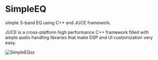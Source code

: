 # SimpleEQ
simple 3-band EQ using C++ and JUCE framework.

JUCE is a cross-platform high performance C++ framework filled with ample audio handling libraries that make DSP and UI customization very easy.



![SimpleEQss](https://user-images.githubusercontent.com/92860009/193766202-de40421a-5cf6-4369-8f23-584172fbe559.png)



